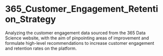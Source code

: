 # 365_Customer_Engagement_Retention_Strategy
Analyzing the customer engagement data sourced from the 365 Data Science website, with the aim of pinpointing areas of improvement and formulate high-level recommendations to increase customer engagement and retention rates on the platform.
